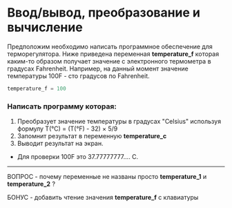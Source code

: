 # Ввод/вывод, преобразование и вычисление

Предположим необходимо написать программное обеспечение для терморегулятора.
Ниже приведена переменная **temperature_f** которая каким-то образом получает значение с электронного термометра в градусах Fahrenheit.
Например, на данный момент значение температуры 100F - сто градусов по Fahrenheit.

```python
temperature_f = 100
```

### Написать программу которая:
1. Преобразует значение температуры в градусах "Celsius" используя формулу T(°C) = (T(°F) - 32) × 5/9
2. Запомнит результат в переменную **temperature_c**
3. Выводит результат на экран.

* Для проверки 100F это 37.77777777.... C. 

---
ВОПРОС - почему переменные не названы просто **temperature_1** и **temperature_2** ?

БОНУС - добавить чтение значения **temperature_f** с клавиатуры